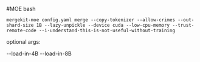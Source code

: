 #MOE bash
```
mergekit-moe config.yaml merge --copy-tokenizer --allow-crimes --out-shard-size 1B --lazy-unpickle --device cuda --low-cpu-memory --trust-remote-code --i-understand-this-is-not-useful-without-training

```
optional args:

--load-in-4B
--load-in-8B

